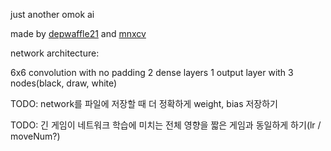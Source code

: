 just another omok ai

made by [depwaffle21](https://github.com/derpwaffle21) and [mnxcv](https://github.com/mnxcv)


network architecture:

6x6 convolution with no padding
2 dense layers
1 output layer with 3 nodes(black, draw, white)

TODO: network를 파일에 저장할 때 더 정확하게 weight, bias 저장하기

TODO: 긴 게임이 네트워크 학습에 미치는 전체 영향을 짧은 게임과 동일하게 하기(lr / moveNum?)
